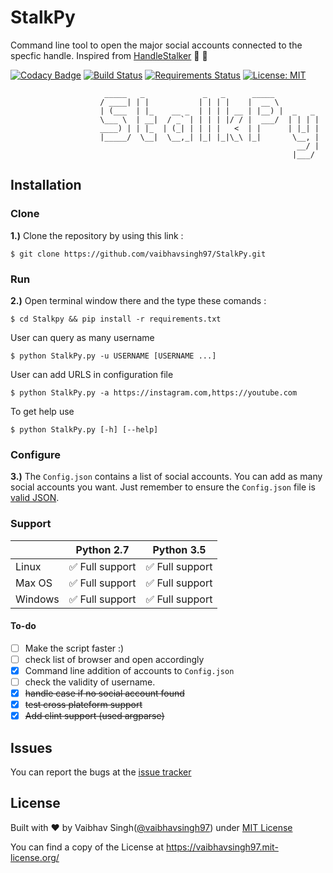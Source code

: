 # StalkPy

Command line tool to open the major social accounts connected to the specfic handle. Inspired from [HandleStalker](https://github.com/samanthakem/HandleStalker) :dancer: :rocket:

[![Codacy Badge](https://api.codacy.com/project/badge/Grade/50ce8c28eb9d48afa53a544aa9f208d2)](https://www.codacy.com/app/vaibhavsingh97/StalkPy?utm_source=github.com&utm_medium=referral&utm_content=vaibhavsingh97/StalkPy&utm_campaign=Badge_Grade) [![Build Status](https://travis-ci.org/vaibhavsingh97/StalkPy.svg?branch=master)](https://travis-ci.org/vaibhavsingh97/StalkPy) [![Requirements Status](https://requires.io/github/vaibhavsingh97/StalkPy/requirements.svg?branch=master)](https://requires.io/github/vaibhavsingh97/StalkPy/requirements/?branch=master) [![License: MIT](https://img.shields.io/badge/License-MIT-blue.svg)](https://vaibhavsingh97.mit-license.org/) <!-- https://github.com/jackton1/script_install -->

```
                     _____   _             _   _      _____          
                    / ____| | |           | | | |    |  __ \         
                    | (___  | |_    __ _  | | | | __ | |__) |  _   _
                    \___ \  | __|  / _` | | | | |/ / |  ___/  | | | |
                    ____) | | |_  | (_| | | | |   <  | |      | |_| |
                    |_____/  \__|  \__,_| |_| |_|\_\ |_|       \__, |
                                                                __/ |
                                                               |___/
```

## Installation

### Clone

**1.)** Clone the repository by using this link :

```
$ git clone https://github.com/vaibhavsingh97/StalkPy.git
```

### Run

**2.)** Open terminal window there and the type these comands :

```
$ cd Stalkpy && pip install -r requirements.txt
```

User can query as many username

```
$ python StalkPy.py -u USERNAME [USERNAME ...]
```

User can add URLS in configuration file

```
$ python StalkPy.py -a https://instagram.com,https://youtube.com
```

To get help use

```
$ python StalkPy.py [-h] [--help]
```

### Configure

**3.)** The `Config.json` contains a list of social accounts. You can add as many social accounts you want. Just remember to ensure the `Config.json` file is [valid JSON](http://jsonlint.com/).

### Support

|         | Python 2.7                      | Python 3.5                      |
|---------|---------------------------------|---------------------------------|
| Linux   | :white_check_mark: Full support | :white_check_mark: Full support |
| Max OS  | :white_check_mark: Full support | :white_check_mark: Full support |
| Windows | :white_check_mark: Full support | :white_check_mark: Full support |

#### To-do

- [ ] Make the script faster :)
- [ ] check list of browser and open accordingly
- [x] Command line addition of accounts to `Config.json`
- [ ] check the validity of username.
- [x] ~~handle case if no social account found~~
- [x] ~~test cross plateform support~~
- [x] ~~Add clint support (used argparse)~~

## Issues

You can report the bugs at the [issue tracker](https://github.com/vaibhavsingh97/StalkPy/issues)

## License

Built with ♥ by Vaibhav Singh([@vaibhavsingh97](https://github.com/vaibhavsingh97)) under [MIT License](https://vaibhavsingh97.mit-license.org/)

You can find a copy of the License at <https://vaibhavsingh97.mit-license.org/>
